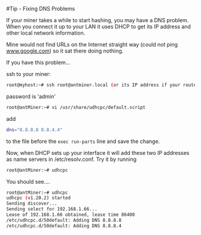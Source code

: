 #Tip - Fixing DNS Problems

If your miner takes a while to start hashing, you may have a DNS problem. When you connect it up to your LAN it uses DHCP to get its IP address and other local network information.

Mine would not find URLs on the Internet straight way (could not ping www.google.com) so it sat there doing nothing.

If you have this problem...

ssh to your miner:
```bash
root@myhost:~# ssh root@antminer.local (or its IP address if your router doesn't give it a name)
```
password is 'admin'
```bash
root@antMiner:~# vi /usr/share/udhcpc/default.script
```
add
```bash
dns="8.8.8.8 8.8.4.4"
```
to the file before the `exec run-parts` line and save the change.

Now, when DHCP sets up your interface it will add these two IP addresses as name servers in /etc/resolv.conf. Try it by running
```bash
root@antMiner:~# udhcpc
```
You should see....
```bash
root@antMiner:~# udhcpc
udhcpc (v1.20.2) started
Sending discover...
Sending select for 192.168.1.66...
Lease of 192.168.1.66 obtained, lease time 86400
/etc/udhcpc.d/50default: Adding DNS 8.8.8.8
/etc/udhcpc.d/50default: Adding DNS 8.8.8.4
```
